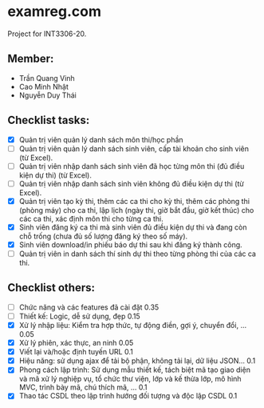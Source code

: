 # examreg.com
Project for INT3306-20.

## Member:
* Trần Quang Vinh
* Cao Minh Nhật
* Nguyễn Duy Thái

## Checklist tasks:
* [x] Quản trị viên quản lý danh sách môn thi/học phần
* [ ] Quản trị viên quản lý danh sách sinh viên, cấp tài khoản cho sinh viên (từ Excel).
* [ ] Quản trị viên nhập danh sách sinh viên đã học từng môn thi (đủ điều kiện dự thi) (từ Excel).
* [ ] Quản trị viên nhập danh sách sinh viên không đủ điều kiện dự thi (từ Excel). 
* [x] Quản trị viên tạo kỳ thi, thêm các ca thi cho kỳ thi, thêm các phòng thi (phòng máy) cho ca thi, lập lịch (ngày thi, giờ bắt đầu, giờ kết thúc) cho các ca thi, xác định môn thi cho từng ca thi.
* [x] Sinh viên đăng ký ca thi mà sinh viên đủ điều kiện dự thi và đang còn chỗ trống (chưa đủ số lượng đăng ký theo số máy).
* [x] Sinh viên download/in phiếu báo dự thi sau khi đăng ký thành công.
* [ ] Quản trị viên in danh sách thí sinh dự thi theo từng phòng thi của các ca thi.

## Checklist others:
* [ ] Chức năng và các features đã cài đặt 0.35
* [ ] Thiết kế: Logic, dễ sử dụng, đẹp 0.15
* [x] Xử lý nhập liệu: Kiểm tra hợp thức, tự động điền, gợi ý, chuyển đổi, ... 0.05
* [x] Xử lý phiên, xác thực, an ninh 0.05
* [x] Viết lại và/hoặc định tuyến URL 0.1
* [x] Hiệu năng: sử dụng ajax để tải bộ phận, không tải lại, dữ liệu JSON... 0.1
* [x] Phong cách lập trình: Sử dụng mẫu thiết kế, tách biệt mã tạo giao diện và mã xử lý nghiệp vụ, tổ chức thư viện, lớp và kế thừa lớp, mô hình MVC, trình bày mã, chú thích mã, ... 0.1
* [x] Thao tác CSDL theo lập trình hướng đối tượng và độc lập CSDL 0.1
